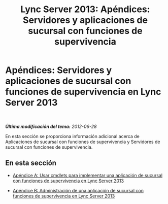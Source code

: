﻿---
title: 'Lync Server 2013: Apéndices: Servidores y aplicaciones de sucursal con funciones de supervivencia'
TOCTitle: 'Apéndices: Servidores y aplicaciones de sucursal con funciones de supervivencia'
ms:assetid: 38a83ac4-9970-4204-8a65-ae3b571bee05
ms:mtpsurl: https://technet.microsoft.com/es-es/library/Gg425861(v=OCS.15)
ms:contentKeyID: 48274962
ms.date: 01/07/2017
mtps_version: v=OCS.15
ms.translationtype: HT
---

# Apéndices: Servidores y aplicaciones de sucursal con funciones de supervivencia en Lync Server 2013

 

_**Última modificación del tema:** 2012-06-28_

En esta sección se proporciona información adicional acerca de Aplicaciones de sucursal con funciones de supervivencia y Servidores de sucursal con funciones de supervivencia.

## En esta sección

  - [Apéndice A: Usar cmdlets para implementar una aplicación de sucursal con funciones de supervivencia en Lync Server 2013](lync-server-2013-appendix-a-using-cmdlets-to-deploy-a-survivable-branch-appliance.md)

  - [Apéndice B: Administración de una aplicación de sucursal con funciones de supervivencia en Lync Server 2013](lync-server-2013-appendix-b-managing-a-survivable-branch-appliance.md)

